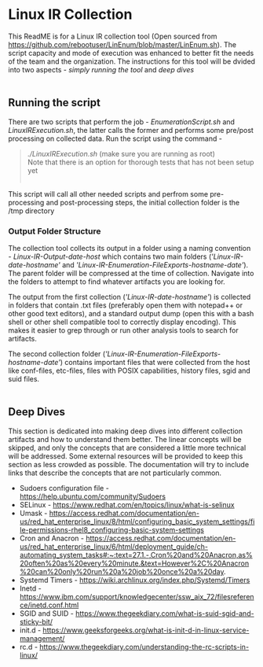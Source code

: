 # Linux IR Collection

This ReadME is for a Linux IR collection tool (Open sourced from https://github.com/rebootuser/LinEnum/blob/master/LinEnum.sh). The script capacity and mode of execution was  enhanced to better fit the needs of the team and the organization. The instructions for this tool will be dvided into two aspects - *simply running the tool* and *deep dives* <br/> <br/>

## Running the script
There are two scripts that perform the job - *EnumerationScript.sh* and *LinuxIRExecution.sh*, the latter calls the former and performs some pre/post processing on collected data. Run the script using the command - <br/>
> *./LinuxIRExecution.sh* (make sure you are running as root) <br/>
> Note that there is an option for thorough tests that has not been setup yet<br/> <br/>

This script will call all other needed scripts and perfrom some pre-processing and post-processing steps, the initial collection folder is the /tmp directory
  

### Output Folder Structure
The collection tool collects its output in a folder using a naming convention - *Linux-IR-Output-date-host* which contains two main folders (*'Linux-IR-date-hostname'* and *'Linux-IR-Enumeration-FileExports-hostname-date'*). The parent folder will be compressed at the time of collection. Navigate into the folders to attempt to find whatever artifacts you are looking for.

The output from the first collection (*'Linux-IR-date-hostname'*) is collected in folders that contain .txt files (preferably open them with notepad++ or other good text editors), and a standard output dump (open this with a bash shell or other shell compatible tool to correctly display encoding). This makes it easier to grep through or run other analysis tools to search for artifacts. 

The second collection folder (*'Linux-IR-Enumeration-FileExports-hostname-date'*) contains important files that were collected from the host like conf-files, etc-files, files with POSIX capabilities, history files, sgid and suid files.<br/> <br/>



## Deep Dives
This section is dedicated into making deep dives into different collection artifacts and how to understand them better. The linear concepts will be skipped, and only the concepts that are considered a little more technical will be addressed. Some external resources will be provided to keep this section as less crowded as possible. The documentation will try to include links that describe the concepts that are not particularly common.

-  Sudoers configuration file - https://help.ubuntu.com/community/Sudoers
-  SELinux - https://www.redhat.com/en/topics/linux/what-is-selinux
-  Umask - https://access.redhat.com/documentation/en-us/red_hat_enterprise_linux/8/html/configuring_basic_system_settings/file-permissions-rhel8_configuring-basic-system-settings
- Cron and Anacron - https://access.redhat.com/documentation/en-us/red_hat_enterprise_linux/6/html/deployment_guide/ch-automating_system_tasks#:~:text=27.1.-,Cron%20and%20Anacron,as%20often%20as%20every%20minute.&text=However%2C%20Anacron%20can%20only%20run%20a%20job%20once%20a%20day.
-  Systemd Timers - https://wiki.archlinux.org/index.php/Systemd/Timers
- Inetd - https://www.ibm.com/support/knowledgecenter/ssw_aix_72/filesreference/inetd.conf.html
- SGID and SUID - https://www.thegeekdiary.com/what-is-suid-sgid-and-sticky-bit/
- init.d - https://www.geeksforgeeks.org/what-is-init-d-in-linux-service-management/
- rc.d - https://www.thegeekdiary.com/understanding-the-rc-scripts-in-linux/
